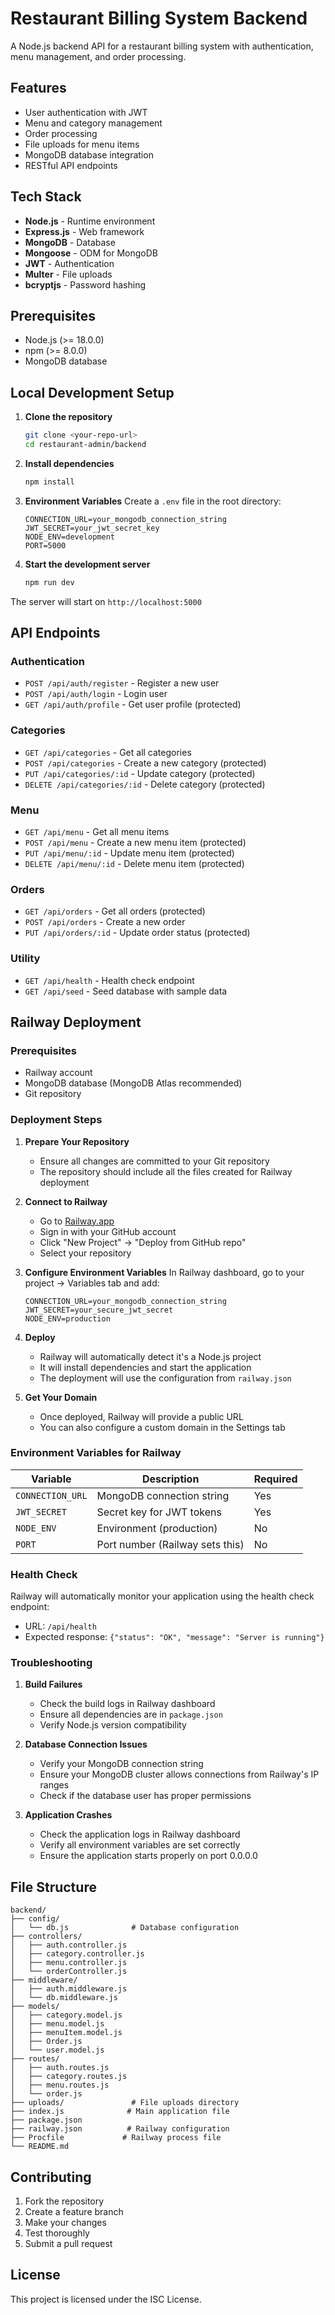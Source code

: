 # Restaurant Billing System Backend

A Node.js backend API for a restaurant billing system with authentication, menu management, and order processing.

## Features

- User authentication with JWT
- Menu and category management
- Order processing
- File uploads for menu items
- MongoDB database integration
- RESTful API endpoints

## Tech Stack

- **Node.js** - Runtime environment
- **Express.js** - Web framework
- **MongoDB** - Database
- **Mongoose** - ODM for MongoDB
- **JWT** - Authentication
- **Multer** - File uploads
- **bcryptjs** - Password hashing

## Prerequisites

- Node.js (>= 18.0.0)
- npm (>= 8.0.0)
- MongoDB database

## Local Development Setup

1. **Clone the repository**
   ```bash
   git clone <your-repo-url>
   cd restaurant-admin/backend
   ```

2. **Install dependencies**
   ```bash
   npm install
   ```

3. **Environment Variables**
   Create a `.env` file in the root directory:
   ```env
   CONNECTION_URL=your_mongodb_connection_string
   JWT_SECRET=your_jwt_secret_key
   NODE_ENV=development
   PORT=5000
   ```

4. **Start the development server**
   ```bash
   npm run dev
   ```

The server will start on `http://localhost:5000`

## API Endpoints

### Authentication
- `POST /api/auth/register` - Register a new user
- `POST /api/auth/login` - Login user
- `GET /api/auth/profile` - Get user profile (protected)

### Categories
- `GET /api/categories` - Get all categories
- `POST /api/categories` - Create a new category (protected)
- `PUT /api/categories/:id` - Update category (protected)
- `DELETE /api/categories/:id` - Delete category (protected)

### Menu
- `GET /api/menu` - Get all menu items
- `POST /api/menu` - Create a new menu item (protected)
- `PUT /api/menu/:id` - Update menu item (protected)
- `DELETE /api/menu/:id` - Delete menu item (protected)

### Orders
- `GET /api/orders` - Get all orders (protected)
- `POST /api/orders` - Create a new order
- `PUT /api/orders/:id` - Update order status (protected)

### Utility
- `GET /api/health` - Health check endpoint
- `GET /api/seed` - Seed database with sample data

## Railway Deployment

### Prerequisites
- Railway account
- MongoDB database (MongoDB Atlas recommended)
- Git repository

### Deployment Steps

1. **Prepare Your Repository**
   - Ensure all changes are committed to your Git repository
   - The repository should include all the files created for Railway deployment

2. **Connect to Railway**
   - Go to [Railway.app](https://railway.app)
   - Sign in with your GitHub account
   - Click "New Project" → "Deploy from GitHub repo"
   - Select your repository

3. **Configure Environment Variables**
   In Railway dashboard, go to your project → Variables tab and add:
   ```
   CONNECTION_URL=your_mongodb_connection_string
   JWT_SECRET=your_secure_jwt_secret
   NODE_ENV=production
   ```

4. **Deploy**
   - Railway will automatically detect it's a Node.js project
   - It will install dependencies and start the application
   - The deployment will use the configuration from `railway.json`

5. **Get Your Domain**
   - Once deployed, Railway will provide a public URL
   - You can also configure a custom domain in the Settings tab

### Environment Variables for Railway

| Variable | Description | Required |
|----------|-------------|----------|
| `CONNECTION_URL` | MongoDB connection string | Yes |
| `JWT_SECRET` | Secret key for JWT tokens | Yes |
| `NODE_ENV` | Environment (production) | No |
| `PORT` | Port number (Railway sets this) | No |

### Health Check

Railway will automatically monitor your application using the health check endpoint:
- URL: `/api/health`
- Expected response: `{"status": "OK", "message": "Server is running"}`

### Troubleshooting

1. **Build Failures**
   - Check the build logs in Railway dashboard
   - Ensure all dependencies are in `package.json`
   - Verify Node.js version compatibility

2. **Database Connection Issues**
   - Verify your MongoDB connection string
   - Ensure your MongoDB cluster allows connections from Railway's IP ranges
   - Check if the database user has proper permissions

3. **Application Crashes**
   - Check the application logs in Railway dashboard
   - Verify all environment variables are set correctly
   - Ensure the application starts properly on port 0.0.0.0

## File Structure

```
backend/
├── config/
│   └── db.js              # Database configuration
├── controllers/
│   ├── auth.controller.js
│   ├── category.controller.js
│   ├── menu.controller.js
│   └── orderController.js
├── middleware/
│   ├── auth.middleware.js
│   └── db.middleware.js
├── models/
│   ├── category.model.js
│   ├── menu.model.js
│   ├── menuItem.model.js
│   ├── Order.js
│   └── user.model.js
├── routes/
│   ├── auth.routes.js
│   ├── category.routes.js
│   ├── menu.routes.js
│   └── order.js
├── uploads/               # File uploads directory
├── index.js              # Main application file
├── package.json
├── railway.json          # Railway configuration
├── Procfile             # Railway process file
└── README.md
```

## Contributing

1. Fork the repository
2. Create a feature branch
3. Make your changes
4. Test thoroughly
5. Submit a pull request

## License

This project is licensed under the ISC License. 